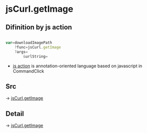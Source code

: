 # jsCurl.getImage

## Difinition by js action

```js.js

var=downloadImagePath
	?func=jsCurl.getImage
	?args=
		&urlString=
```

- [js action](#) is annotation-oriented language based on javascript in CommandClick

## Src

-> [jsCurl.getImage](https://github.com/puutaro/CommandClick/blob/master/app/src/main/java/com/puutaro/commandclick/fragment_lib/terminal_fragment/js_interface/JsCurl.kt#L133)

## Detail

-> [jsCurl.getImage](https://github.com/puutaro/CommandClick/blob/master/md/developer/js_interface/details/JsCurl/getImage.md)
